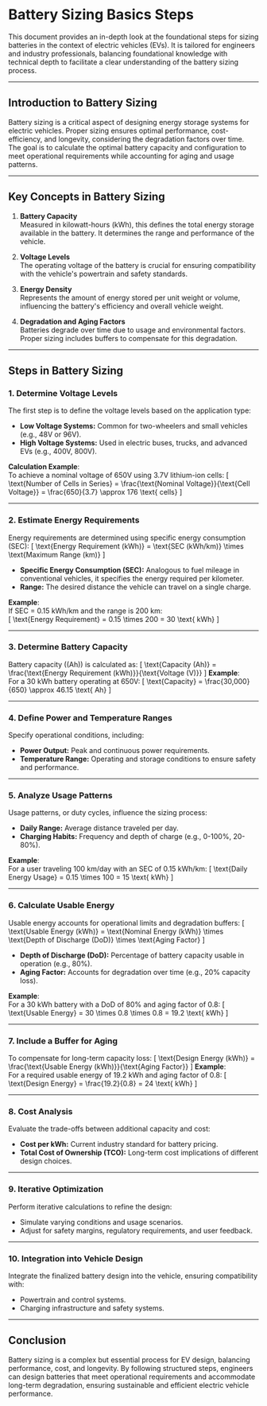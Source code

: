 # Battery Sizing Basics Steps

This document provides an in-depth look at the foundational steps for sizing batteries in the context of electric vehicles (EVs). It is tailored for engineers and industry professionals, balancing foundational knowledge with technical depth to facilitate a clear understanding of the battery sizing process.

---

## Introduction to Battery Sizing

Battery sizing is a critical aspect of designing energy storage systems for electric vehicles. Proper sizing ensures optimal performance, cost-efficiency, and longevity, considering the degradation factors over time. The goal is to calculate the optimal battery capacity and configuration to meet operational requirements while accounting for aging and usage patterns.

---

## Key Concepts in Battery Sizing

1. **Battery Capacity**  
   Measured in kilowatt-hours (kWh), this defines the total energy storage available in the battery. It determines the range and performance of the vehicle.

2. **Voltage Levels**  
   The operating voltage of the battery is crucial for ensuring compatibility with the vehicle's powertrain and safety standards.

3. **Energy Density**  
   Represents the amount of energy stored per unit weight or volume, influencing the battery's efficiency and overall vehicle weight.

4. **Degradation and Aging Factors**  
   Batteries degrade over time due to usage and environmental factors. Proper sizing includes buffers to compensate for this degradation.

---

## Steps in Battery Sizing

### 1. **Determine Voltage Levels**
   The first step is to define the voltage levels based on the application type:
   - **Low Voltage Systems:** Common for two-wheelers and small vehicles (e.g., 48V or 96V).
   - **High Voltage Systems:** Used in electric buses, trucks, and advanced EVs (e.g., 400V, 800V).

   **Calculation Example**:  
   To achieve a nominal voltage of 650V using 3.7V lithium-ion cells:
   \[
   \text{Number of Cells in Series} = \frac{\text{Nominal Voltage}}{\text{Cell Voltage}} = \frac{650}{3.7} \approx 176 \text{ cells}
   \]

---

### 2. **Estimate Energy Requirements**
   Energy requirements are determined using specific energy consumption (SEC):
   \[
   \text{Energy Requirement (kWh)} = \text{SEC (kWh/km)} \times \text{Maximum Range (km)}
   \]
   - **Specific Energy Consumption (SEC):** Analogous to fuel mileage in conventional vehicles, it specifies the energy required per kilometer.
   - **Range:** The desired distance the vehicle can travel on a single charge.

   **Example**:  
   If SEC = 0.15 kWh/km and the range is 200 km:  
   \[
   \text{Energy Requirement} = 0.15 \times 200 = 30 \text{ kWh}
   \]

---

### 3. **Determine Battery Capacity**
   Battery capacity (\(Ah\)) is calculated as:
   \[
   \text{Capacity (Ah)} = \frac{\text{Energy Requirement (kWh)}}{\text{Voltage (V)}}
   \]
   **Example**:  
   For a 30 kWh battery operating at 650V:
   \[
   \text{Capacity} = \frac{30,000}{650} \approx 46.15 \text{ Ah}
   \]

---

### 4. **Define Power and Temperature Ranges**
   Specify operational conditions, including:
   - **Power Output:** Peak and continuous power requirements.
   - **Temperature Range:** Operating and storage conditions to ensure safety and performance.

---

### 5. **Analyze Usage Patterns**
   Usage patterns, or duty cycles, influence the sizing process:
   - **Daily Range:** Average distance traveled per day.
   - **Charging Habits:** Frequency and depth of charge (e.g., 0-100%, 20-80%).

   **Example**:  
   For a user traveling 100 km/day with an SEC of 0.15 kWh/km:
   \[
   \text{Daily Energy Usage} = 0.15 \times 100 = 15 \text{ kWh}
   \]

---

### 6. **Calculate Usable Energy**
   Usable energy accounts for operational limits and degradation buffers:
   \[
   \text{Usable Energy (kWh)} = \text{Nominal Energy (kWh)} \times \text{Depth of Discharge (DoD)} \times \text{Aging Factor}
   \]
   - **Depth of Discharge (DoD):** Percentage of battery capacity usable in operation (e.g., 80%).
   - **Aging Factor:** Accounts for degradation over time (e.g., 20% capacity loss).

   **Example**:  
   For a 30 kWh battery with a DoD of 80% and aging factor of 0.8:
   \[
   \text{Usable Energy} = 30 \times 0.8 \times 0.8 = 19.2 \text{ kWh}
   \]

---

### 7. **Include a Buffer for Aging**
   To compensate for long-term capacity loss:
   \[
   \text{Design Energy (kWh)} = \frac{\text{Usable Energy (kWh)}}{\text{Aging Factor}}
   \]
   **Example**:  
   For a required usable energy of 19.2 kWh and aging factor of 0.8:
   \[
   \text{Design Energy} = \frac{19.2}{0.8} = 24 \text{ kWh}
   \]

---

### 8. **Cost Analysis**
   Evaluate the trade-offs between additional capacity and cost:
   - **Cost per kWh:** Current industry standard for battery pricing.
   - **Total Cost of Ownership (TCO):** Long-term cost implications of different design choices.

---

### 9. **Iterative Optimization**
   Perform iterative calculations to refine the design:
   - Simulate varying conditions and usage scenarios.
   - Adjust for safety margins, regulatory requirements, and user feedback.

---

### 10. **Integration into Vehicle Design**
   Integrate the finalized battery design into the vehicle, ensuring compatibility with:
   - Powertrain and control systems.
   - Charging infrastructure and safety systems.

---

## Conclusion

Battery sizing is a complex but essential process for EV design, balancing performance, cost, and longevity. By following structured steps, engineers can design batteries that meet operational requirements and accommodate long-term degradation, ensuring sustainable and efficient electric vehicle performance.